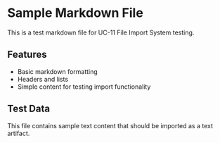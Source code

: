 # Sample Markdown File

This is a test markdown file for UC-11 File Import System testing.

## Features
- Basic markdown formatting
- Headers and lists
- Simple content for testing import functionality

## Test Data
This file contains sample text content that should be imported as a text artifact.
